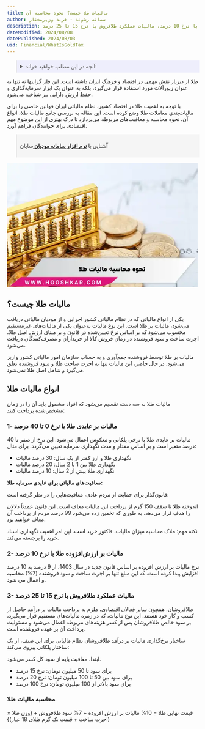 ```yaml
---
title: مالیات طلا چیست؟ نحوه محاسبه آن
author: سمانه رشوند - فربد وزیرمختار
description: این مالیات تنها به اجرت ساخت طلا و سود فروشنده تعلق می‌گیرد و شامل اصل طلا نمی‌شود. مالیات طلا به سه دسته تقسیم می‌شود، مالیات بر عایدی طلا با نرخ 0 تا 40 درصد، مالیات بر ارزش‌افزوده طلا با نرخ 10 درصد، مالیات عملکرد طلافروش با نرخ 15 تا 25 درصد
dateModified: 2024/08/08
datePublished: 2024/08/03
uid: Financial/WhatIsGoldTax
---
```


<blockquote style="background-color:#eeeefc; padding:0.5rem">

<details>
  <summary>آنچه در این مطلب خواهید خواند:</summary>
  <ul>
    <li>مالیات طلا چیست؟</li>
    <li>انواع مالیات طلا</li>
    <ul>
     <li>1- مالیات بر عایدی طلا با نرخ 0 تا 40 درصد</li>
     <li>2- مالیات بر ارزش‌افزوده طلا با نرخ 10 درصد</li>
     <li>3- مالیات عملکرد طلافروش با نرخ 15 تا 25 درصد</li>
    </ul>
    <li>محاسبه مالیات طلا</li>
  </ul>
</details>
</blockquote>

طلا از دیرباز نقش مهمی در اقتصاد و فرهنگ ایران داشته است. این فلز گرانبها نه تنها به عنوان زیورآلات مورد استفاده قرار می‌گیرد، بلکه به عنوان یک ابزار سرمایه‌گذاری و حفظ ارزش دارایی نیز شناخته می‌شود.  

با توجه به اهمیت طلا در اقتصاد کشور، نظام مالیاتی ایران قوانین خاصی را برای مالیات‌بندی معاملات طلا وضع کرده است. این مقاله به بررسی جامع مالیات طلا، انواع آن، نحوه محاسبه و معافیت‌های مربوطه می‌پردازد تا درک بهتری از این موضوع مهم اقتصادی برای خوانندگان فراهم آورد.

<blockquote style="background-color:#f5f5f5; padding:0.5rem">
<p><strong>آشنایی با <a href="https://www.hooshkar.com/Software/Sayan/Module/TpTaxGov" target="_blank">نرم افزار سامانه مودیان
</a> سایان</strong></p></blockquote>

![نحوه محاسبه مالیات طلا](./Images/HowToCalculateGoldTax.webp)

## مالیات طلا چیست؟

یکی از انواع مالیاتی که در نظام مالیاتی کشور اجرایی و از مودیان مالیاتی دریافت می‌شود، مالیات بر طلا است. این نوع مالیات به‌عنوان یکی از مالیات‌های غیرمستقیم محسوب می‌شود که بر اساس نرخ تعیین‌شده در قانون و بر مبنای ارزش اصل طلا، اجرت ساخت و سود فروشنده در زمان فروش کالا از خریداران و مصرف‌کنندگان دریافت می‌شود. 

مالیات بر طلا توسط فروشنده جمع‌آوری و به حساب سازمان امور مالیاتی کشور واریز می‌شود. در حال حاضر، این مالیات تنها به اجرت ساخت طلا و سود فروشنده تعلق می‌گیرد و شامل اصل طلا نمی‌شود.

## انواع مالیات طلا

مالیات طلا به سه دسته تقسیم می‌شود که افراد مشمول باید آن را در زمان مشخص‌شده پرداخت کنند:

### 1- مالیات بر عایدی طلا با نرخ 0 تا 40 درصد

مالیات بر عایدی طلا با نرخی پلکانی و معکوس اعمال می‌شود. این نرخ از صفر تا 40 درصد متغیر است و بر اساس مقدار و مدت نگهداری سرمایه تعیین می‌گردد. برای مثال:

- نگهداری طلا و ارز کمتر از یک سال: 30 درصد مالیات
- نگهداری طلا بین 1 تا 2 سال: 20 درصد مالیات
- نگهداری طلا بیش از 2 سال: 10 درصد مالیات

**معافیت‌های مالیاتی برای عایدی سرمایه طلا:**

قانون‌گذار برای حمایت از مردم عادی، معافیت‌هایی را در نظر گرفته است:

اندوخته طلا تا سقف 150 گرم از پرداخت این مالیات معاف است.
این قانون عمدتاً دلالان را هدف قرار می‌دهد، به طوری که تخمین زده می‌شود 99 درصد مردم از پرداخت آن معاف خواهند بود.

نکته مهم: ملاک محاسبه میزان مالیات، فاکتور خرید است. این امر اهمیت نگهداری اسناد خرید را برجسته می‌کند.

### 2- مالیات بر ارزش‌افزوده طلا با نرخ 10 درصد

نرخ مالیات بر ارزش افزوده بر اساس قانون جدید در سال 1403، از 9 درصد به 10 درصد افزایش پیدا کرده است. که این مبلغ تنها بر اجرت ساخت و سود فروشنده (7%) محاسبه و اعمال می شود.

### 3- مالیات عملکرد طلافروش با نرخ 15 تا 25 درصد

طلافروشان، همچون سایر فعالان اقتصادی، ملزم به پرداخت مالیات بر درآمد حاصل از کسب و کار خود هستند. این نوع مالیات، که در زمره مالیات‌های مستقیم قرار می‌گیرد، بر سود خالص طلافروشان پس از کسر هزینه‌های مربوطه اعمال می‌شود و مسئولیت پرداخت آن بر عهده فروشنده است.

ساختار نرخ‌گذاری مالیات بر درآمد طلافروشان
نظام مالیاتی برای این صنف، از یک ساختار پلکانی پیروی می‌کند:

ابتدا، معافیت پایه از سود کل کسر می‌شود.

- برای سود تا 50 میلیون تومان: نرخ 15 درصد
- برای سود بین 50 تا 100 میلیون تومان: نرخ 20 درصد
- برای سود بالاتر از 100 میلیون تومان: نرخ 100 درصد

### محاسبه مالیات طلا

قیمت نهایی طلا = 10% مالیات بر ارزش افزوده + 7% سود طلافروش + {وزن طلا × (اجرت ساخت + قیمت یک گرم طلای 18 عیار)}
